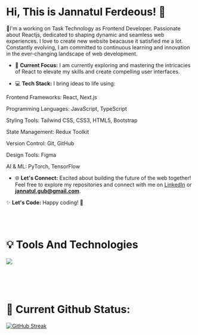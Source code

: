 
</br>

# Hi, This is Jannatul Ferdeous! 👋

💼I'm a working on Task Technology as Frontend Developer. Passionate about Reactjs, dedicated to shaping dynamic and seamless web experiences. I love to create new website beacause it satisfied me a lot. Constantly evolving, I am committed to continuous learning and innovation in the ever-changing landscape of web development.

- 🚀 **Current Focus:** I am currently exploring and mastering the intricacies of React to elevate my skills and create compelling user interfaces.

- 💻 **Tech Stack:** I bring ideas to life using:

Frontend Frameworks: React, Next.js

Programming Languages: JavaScript, TypeScript

Styling Tools: Tailwind CSS, CSS3, HTML5, Bootstrap

State Management: Redux Toolkit

Version Control: Git, GitHub

Design Tools: Figma

AI & ML: PyTorch, TensorFlow

- 🌐 **Let's Connect:** Excited about building the future of the web together! Feel free to explore my repositories and connect with me on [LinkedIn](https://www.linkedin.com/in/jannatulferdeous/) or **jannatul.gub@gmail.com**.

✨ **Let's Code:** Happy coding! 🚀

<br/>


<br>

# :bulb: Tools And Technologies

<p >
  <a href="https://skillicons.dev">
    <img src="https://skillicons.dev/icons?i=react,js,next,typescript,redux,tailwind,vite,html,css,bootstrap,git,vscode,github,figma,pytorch,tensorflow" />
  </a>
</p>

<br>

<br>
<br>

# 🚀 **Current Github Status**:

<p  >
<a href="https://git.io/streak-stats"><img src="https://github-readme-streak-stats.herokuapp.com?user=%20fahim-khandakar&theme=tokyonight&hide_border=true" alt="GitHub Streak" /></a>
</p>

<br>
<br>


